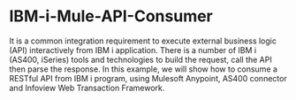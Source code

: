 # IBM-i-Mule-API-Consumer

It is a common integration requirement to execute external business logic (API) interactively from IBM i application. There is a number of IBM i (AS400, iSeries) tools and technologies to build the request, call the API then parse the response. In this example, we will show how to consume a RESTful API from IBM i program, using Mulesoft Anypoint, AS400 connector and Infoview Web Transaction Framework.
